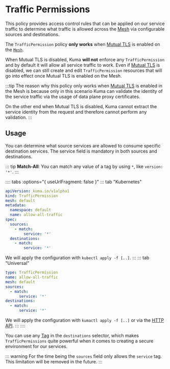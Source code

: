 # Traffic Permissions

This policy provides access control rules that can be applied on our service traffic to determine what traffic is allowed across the [Mesh](../mesh) via configurable sources and destinations.

The `TrafficPermission` policy **only works** when [Mutual TLS](../mutual-tls) is enabled on the [`Mesh`](../mesh). 

When Mutual TLS is disabled, Kuma **will not** enforce any `TrafficPermission` and by default it will allow all service traffic to work. Even if [Mutual TLS](../mutual-tls) is disabled, we can still create and edit `TrafficPermission` resources that will go into effect once Mutual TLS is enabled on the Mesh.

:::tip
The reason why this policy only works when [Mutual TLS](../mutual-tls) is enabled in the Mesh is because only in this scenario Kuma can validate the identity of the service traffic via the usage of data plane proxy certificates. 

On the other end when Mutual TLS is disabled, Kuma cannot extract the service identity from the request and therefore cannot perform any validation.
:::

## Usage

You can determine what source services are allowed to consume specific destination services. The service field is mandatory in both sources and destinations.

::: tip
**Match-All**: You can match any value of a tag by using `*`, like `version: '*'`.
:::

:::: tabs :options="{ useUrlFragment: false }"
::: tab "Kubernetes"
```yaml
apiVersion: kuma.io/v1alpha1
kind: TrafficPermission
mesh: default
metadata:
  namespace: default
  name: allow-all-traffic
spec:
  sources:
    - match:
        service: '*'
  destinations:
    - match:
        service: '*'
```
We will apply the configuration with `kubectl apply -f [..]`.
:::
::: tab "Universal"
```yaml
type: TrafficPermission
name: allow-all-traffic
mesh: default
sources:
  - match:
      service: '*'
destinations:
  - match:
      service: '*'
```
We will apply the configuration with `kumactl apply -f [..]` or via the [HTTP API](/docs/0.5.1/documentation/http-api).
:::
::::

You can use any [Tag](/docs/0.5.1/documentation/tags/) in the `destinations` selector, which makes `TrafficPermissions` quite powerful when it comes to creating a secure environment for our services.

::: warning
For the time being the `sources` field only allows the `service` tag. This limitation will be removed in the future.
:::